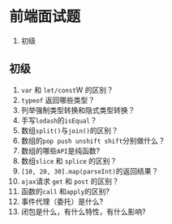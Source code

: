 # 前端面试题
1. 初级

## 初级
1. `var` 和 `let/const`W 的区别？
2. `typeof` 返回哪些类型？
3. 列举强制类型转换和隐式类型转换？
4. 手写`lodash`的`isEqual`？
5. 数组`split()`与`join()`的区别？
6. 数组的`pop push unshift shift`分别做什么？
7. 数组的哪些`API`是纯函数?
8. 数组`slice` 和 `splice` 的区别？
9. `[10, 20, 30].map(parseInt)`的返回结果？
10. `ajax`请求 `get` 和 `post` 的区别？
11. 函数的`call` 和`apply`的区别?
12. 事件代理（委托）是什么?
13. 闭包是什么，有什么特性，有什么影响?